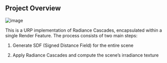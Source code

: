## Project Overview
![image](https://github.com/user-attachments/assets/93b3ebeb-8282-4739-9f1f-a9be22bfae18)

This is a URP implementation of Radiance Cascades, encapsulated within a single Render Feature. The process consists of two main steps:

1. Generate SDF (Signed Distance Field) for the entire scene

2. Apply Radiance Cascades and compute the scene’s irradiance texture




